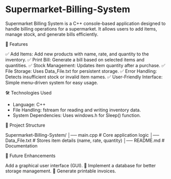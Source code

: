 # Supermarket-Billing-System

Supermarket Billing System is a C++ console-based application designed to handle billing operations for a supermarket. It allows users to add items, manage stock, and generate bills efficiently.


🚀  Features

✅ Add Items: Add new products with name, rate, and quantity to the inventory.
✅ Print Bill: Generate a bill based on selected items and quantities.
✅ Stock Management: Updates item quantity after a purchase.
✅ File Storage: Uses Data_File.txt for persistent storage.
✅ Error Handling: Detects insufficient stock or invalid item names.
✅ User-Friendly Interface: Simple menu-driven system for easy usage.


🛠 Technologies Used
* Language: C++
* File Handling: fstream for reading and writing inventory data.
* System Dependencies: Uses windows.h for Sleep() function.


📂 Project Structure

Supermarket-Billing-System/
│── main.cpp       # Core application logic
│── Data_File.txt  # Stores item details (name, rate, quantity)
│── README.md      # Documentation


📝 Future Enhancements

Add a graphical user interface (GUI).
🔹 Implement a database for better storage management.
🔹 Generate printable invoices.
